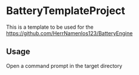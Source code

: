 # BatteryTemplateProject

This is a template to be used for the https://github.com/HerrNamenlos123/BatteryEngine

## Usage

Open a command prompt in the target directory
